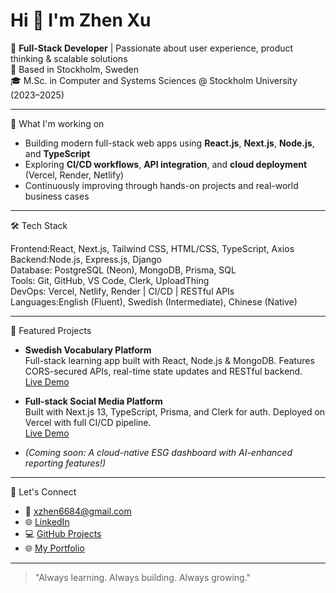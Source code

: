 
# Hi 👋 I'm Zhen Xu

🎯 **Full-Stack Developer** | Passionate about user experience, product thinking & scalable solutions  
📍 Based in Stockholm, Sweden  
🎓 M.Sc. in Computer and Systems Sciences @ Stockholm University (2023–2025)

---

🚀 What I'm working on

- Building modern full-stack web apps using **React.js**, **Next.js**, **Node.js**, and **TypeScript**
- Exploring **CI/CD workflows**, **API integration**, and **cloud deployment** (Vercel, Render, Netlify)
- Continuously improving through hands-on projects and real-world business cases

---

🛠️ Tech Stack

Frontend:React, Next.js, Tailwind CSS, HTML/CSS, TypeScript, Axios  
Backend:Node.js, Express.js, Django  
Database: PostgreSQL (Neon), MongoDB, Prisma, SQL  
Tools: Git, GitHub, VS Code, Clerk, UploadThing  
DevOps: Vercel, Netlify, Render | CI/CD | RESTful APIs  
Languages:English (Fluent), Swedish (Intermediate), Chinese (Native)

---

📂 Featured Projects

- **Swedish Vocabulary Platform**  
  Full-stack learning app built with React, Node.js & MongoDB. Features CORS-secured APIs, real-time state updates and RESTful backend.  
  [Live Demo](https://lucent-kelpie-cd3d04.netlify.app/)

- **Full-stack Social Media Platform**  
  Built with Next.js 13, TypeScript, Prisma, and Clerk for auth. Deployed on Vercel with full CI/CD pipeline.  
  [Live Demo](https://fullstack-socially.vercel.app/)

- *(Coming soon: A cloud-native ESG dashboard with AI-enhanced reporting features!)*

---

💬 Let's Connect

- 📧 xzhen6684@gmail.com  
- 🌐 [LinkedIn](https://www.linkedin.com/in/zhenxu00)  
- 💻 [GitHub Projects](https://github.com/rencarc)
- 🌐 [My Portfolio](https://zhenxuportfolio.vercel.app/)

---

> "Always learning. Always building. Always growing."

